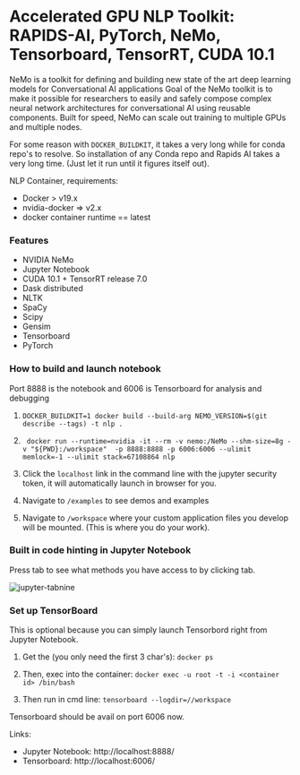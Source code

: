 # Accelerated GPU NLP Toolkit: RAPIDS-AI, PyTorch, NeMo, Tensorboard, TensorRT, CUDA 10.1
NeMo is a toolkit for defining and building new state of the art deep learning models for Conversational AI applications  Goal of the NeMo toolkit is to make it possible for researchers to easily and safely compose complex neural network architectures for conversational AI using reusable components. Built for speed, NeMo can scale out training to multiple GPUs and multiple nodes.

For some reason with `DOCKER_BUILDKIT`, it takes a very long while for conda repo's to resolve. So installation of any Conda repo and Rapids AI takes a very long time. (Just let it run until it figures itself out). 

NLP Container, requirements:

- Docker > v19.x
- nvidia-docker => v2.x
- docker container runtime == latest 


### Features

- NVIDIA NeMo
- Jupyter Notebook
- CUDA 10.1 + TensorRT release 7.0
- Dask distributed
- NLTK
- SpaCy
- Scipy
- Gensim
- Tensorboard
- PyTorch


### How to build and launch notebook
Port 8888 is the notebook and 6006 is Tensorboard for analysis and debugging

1. ``` DOCKER_BUILDKIT=1 docker build --build-arg NEMO_VERSION=$(git describe --tags) -t nlp . ```

2. ``` docker run --runtime=nvidia -it --rm -v nemo:/NeMo --shm-size=8g -v "${PWD}:/workspace"  -p 8888:8888 -p 6006:6006 --ulimit memlock=-1 --ulimit stack=67108864 nlp```

3. Click the `localhost` link in the command line with the jupyter security token, it will automatically launch in browser for you.

4. Navigate to `/examples` to see demos and examples

5. Navigate to `/workspace` where your custom application files you develop will be mounted. (This is where you do your work).


### Built in code hinting in Jupyter Notebook ###

Press tab to see what methods you have access to by clicking tab.

![jupyter-tabnine](https://raw.githubusercontent.com/wenmin-wu/jupyter-tabnine/master/images/demo.gif)


### Set up TensorBoard

This is optional because you can simply launch Tensorbord right from Jupyter Notebook.

1. Get the <container id> (you only need the first 3 char's): ``` docker ps ```

2. Then, exec into the container: ``` docker exec -u root -t -i <container id> /bin/bash ```

3. Then run in cmd line: ``` tensorboard --logdir=//workspace ```

Tensorboard should be avail on port 6006 now.

Links:
  - Jupyter Notebook: http://localhost:8888/
  - Tensorboard: http://localhost:6006/
  
